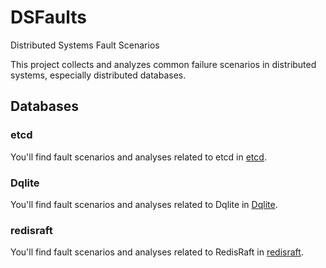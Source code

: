 # DSFaults
Distributed Systems Fault Scenarios

This project collects and analyzes common failure scenarios in distributed systems, especially distributed databases. 

## Databases

### etcd
You'll find fault scenarios and analyses related to etcd in [etcd](./etcd/doc.md).

### Dqlite
You'll find fault scenarios and analyses related to Dqlite in [Dqlite](./dqlite/doc.md).

### redisraft
You'll find fault scenarios and analyses related to RedisRaft in [redisraft](./redisraft/doc.md).